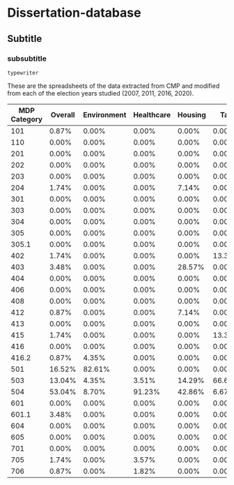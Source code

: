 # Dissertation-database

## Subtitle

### subsubtitle

``typewriter``

These are the spreadsheets of the data extracted from CMP and modified from each of the election years studied (2007, 2011, 2016, 2020). 


| MDP   Category | Overall  | Environment  | Healthcare  | Housing  | Tax    | United   Ireland  |
|----------------|----------|--------------|-------------|----------|--------|-------------------|
| 101            | 0.87%    | 0.00%        | 0.00%       | 0.00%    | 0.00%  | 16.67%            |
| 110            | 0.00%    | 0.00%        | 0.00%       | 0.00%    | 0.00%  | 0.00%             |
| 201            | 0.00%    | 0.00%        | 0.00%       | 0.00%    | 0.00%  | 0.00%             |
| 202            | 0.00%    | 0.00%        | 0.00%       | 0.00%    | 0.00%  | 0.00%             |
| 203            | 0.00%    | 0.00%        | 0.00%       | 0.00%    | 0.00%  | 0.00%             |
| 204            | 1.74%    | 0.00%        | 0.00%       | 7.14%    | 0.00%  | 16.67%            |
| 301            | 0.00%    | 0.00%        | 0.00%       | 0.00%    | 0.00%  | 0.00%             |
| 303            | 0.00%    | 0.00%        | 0.00%       | 0.00%    | 0.00%  | 0.00%             |
| 304            | 0.00%    | 0.00%        | 0.00%       | 0.00%    | 0.00%  | 0.00%             |
| 305            | 0.00%    | 0.00%        | 0.00%       | 0.00%    | 0.00%  | 0.00%             |
| 305.1          | 0.00%    | 0.00%        | 0.00%       | 0.00%    | 0.00%  | 0.00%             |
| 402            | 1.74%    | 0.00%        | 0.00%       | 0.00%    | 13.33% | 0.00%             |
| 403            | 3.48%    | 0.00%        | 0.00%       | 28.57%   | 0.00%  | 0.00%             |
| 404            | 0.00%    | 0.00%        | 0.00%       | 0.00%    | 0.00%  | 0.00%             |
| 406            | 0.00%    | 0.00%        | 0.00%       | 0.00%    | 0.00%  | 0.00%             |
| 408            | 0.00%    | 0.00%        | 0.00%       | 0.00%    | 0.00%  | 0.00%             |
| 412            | 0.87%    | 0.00%        | 0.00%       | 7.14%    | 0.00%  | 0.00%             |
| 413            | 0.00%    | 0.00%        | 0.00%       | 0.00%    | 0.00%  | 0.00%             |
| 415            | 1.74%    | 0.00%        | 0.00%       | 0.00%    | 13.33% | 0.00%             |
| 416            | 0.00%    | 0.00%        | 0.00%       | 0.00%    | 0.00%  | 0.00%             |
| 416.2          | 0.87%    | 4.35%        | 0.00%       | 0.00%    | 0.00%  | 0.00%             |
| 501            | 16.52%   | 82.61%       | 0.00%       | 0.00%    | 0.00%  | 0.00%             |
| 503            | 13.04%   | 4.35%        | 3.51%       | 14.29%   | 66.67% | 0.00%             |
| 504            | 53.04%   | 8.70%        | 91.23%      | 42.86%   | 6.67%  | 0.00%             |
| 601            | 0.00%    | 0.00%        | 0.00%       | 0.00%    | 0.00%  | 0.00%             |
| 601.1          | 3.48%    | 0.00%        | 0.00%       | 0.00%    | 0.00%  | 66.67%            |
| 604            | 0.00%    | 0.00%        | 0.00%       | 0.00%    | 0.00%  | 0.00%             |
| 605            | 0.00%    | 0.00%        | 0.00%       | 0.00%    | 0.00%  | 0.00%             |
| 701            | 0.00%    | 0.00%        | 0.00%       | 0.00%    | 0.00%  | 0.00%             |
| 705            | 1.74%    | 0.00%        | 3.57%       | 0.00%    | 0.00%  | 0.00%             |
| 706            | 0.87%    | 0.00%        | 1.82%       | 0.00%    | 0.00%  | 0.00%             |
